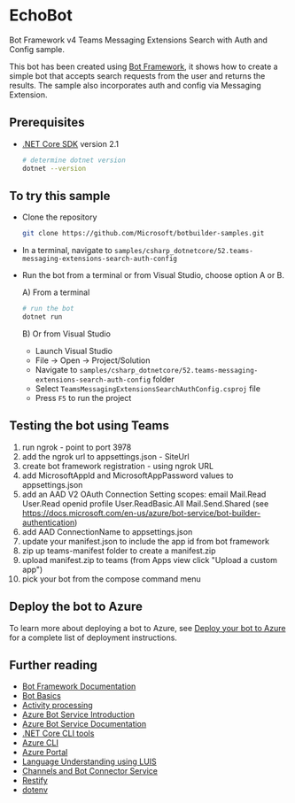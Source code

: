 ﻿# EchoBot

Bot Framework v4 Teams Messaging Extensions Search with Auth and Config sample.

This bot has been created using [Bot Framework](https://dev.botframework.com), it shows how to create a simple bot that accepts search requests from the user and returns the results.  The sample also incorporates auth and config via Messaging Extension.

## Prerequisites

- [.NET Core SDK](https://dotnet.microsoft.com/download) version 2.1

  ```bash
  # determine dotnet version
  dotnet --version
  ```

## To try this sample

- Clone the repository

    ```bash
    git clone https://github.com/Microsoft/botbuilder-samples.git
    ```

- In a terminal, navigate to `samples/csharp_dotnetcore/52.teams-messaging-extensions-search-auth-config`
- Run the bot from a terminal or from Visual Studio, choose option A or B.

  A) From a terminal

  ```bash
  # run the bot
  dotnet run
  ```

  B) Or from Visual Studio

  - Launch Visual Studio
  - File -> Open -> Project/Solution
  - Navigate to `samples/csharp_dotnetcore/52.teams-messaging-extensions-search-auth-config` folder
  - Select `TeamsMessagingExtensionsSearchAuthConfig.csproj` file
  - Press `F5` to run the project

## Testing the bot using Teams

1) run ngrok - point to port 3978
2) add the ngrok url to appsettings.json - SiteUrl
3) create bot framework registration - using ngrok URL
4) add MicrosoftAppId and MicrosoftAppPassword values to appsettings.json
5) add an AAD V2 OAuth Connection Setting 
scopes: email Mail.Read User.Read openid profile User.ReadBasic.All Mail.Send.Shared 
(see https://docs.microsoft.com/en-us/azure/bot-service/bot-builder-authentication)
6) add AAD ConnectionName to appsettings.json
7) update your manifest.json to include the app id from bot framework
8) zip up teams-manifest folder to create a manifest.zip
9) upload manifest.zip to teams (from Apps view click "Upload a custom app")
10) pick your bot from the compose command menu

## Deploy the bot to Azure

To learn more about deploying a bot to Azure, see [Deploy your bot to Azure](https://aka.ms/azuredeployment) for a complete list of deployment instructions.

## Further reading

- [Bot Framework Documentation](https://docs.botframework.com)
- [Bot Basics](https://docs.microsoft.com/azure/bot-service/bot-builder-basics?view=azure-bot-service-4.0)
- [Activity processing](https://docs.microsoft.com/en-us/azure/bot-service/bot-builder-concept-activity-processing?view=azure-bot-service-4.0)
- [Azure Bot Service Introduction](https://docs.microsoft.com/azure/bot-service/bot-service-overview-introduction?view=azure-bot-service-4.0)
- [Azure Bot Service Documentation](https://docs.microsoft.com/azure/bot-service/?view=azure-bot-service-4.0)
- [.NET Core CLI tools](https://docs.microsoft.com/en-us/dotnet/core/tools/?tabs=netcore2x)
- [Azure CLI](https://docs.microsoft.com/cli/azure/?view=azure-cli-latest)
- [Azure Portal](https://portal.azure.com)
- [Language Understanding using LUIS](https://docs.microsoft.com/en-us/azure/cognitive-services/luis/)
- [Channels and Bot Connector Service](https://docs.microsoft.com/en-us/azure/bot-service/bot-concepts?view=azure-bot-service-4.0)
- [Restify](https://www.npmjs.com/package/restify)
- [dotenv](https://www.npmjs.com/package/dotenv)
